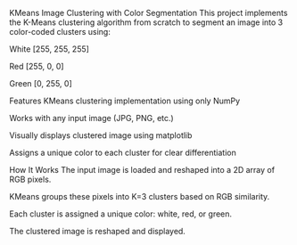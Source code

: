 KMeans Image Clustering with Color Segmentation
This project implements the K-Means clustering algorithm from scratch to segment an image into 3 color-coded clusters using:

White [255, 255, 255]

Red [255, 0, 0]

Green [0, 255, 0]

Features
KMeans clustering implementation using only NumPy

Works with any input image (JPG, PNG, etc.)

Visually displays clustered image using matplotlib

Assigns a unique color to each cluster for clear differentiation

How It Works
The input image is loaded and reshaped into a 2D array of RGB pixels.

KMeans groups these pixels into K=3 clusters based on RGB similarity.

Each cluster is assigned a unique color: white, red, or green.

The clustered image is reshaped and displayed.

